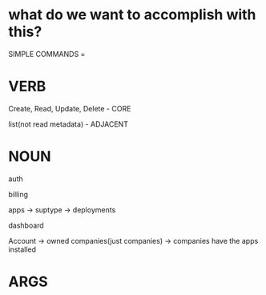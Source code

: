 # what do we want to accomplish with this?

SIMPLE COMMANDS = <VERB> <NOUN> <ARGS>



# VERB

Create, Read, Update, Delete - CORE

list(not read metadata) - ADJACENT


# NOUN

auth

billing

apps -> suptype -> deployments

dashboard

Account -> owned companies(just companies) -> companies have the apps installed



# ARGS
